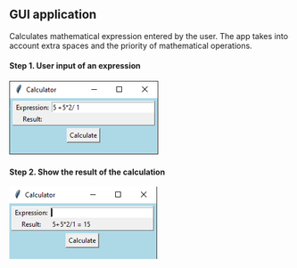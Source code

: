 ## GUI application
Calculates mathematical expression entered by the user.
The app takes into account extra spaces and the priority of mathematical operations.
#### Step 1. User input of an expression
![alt windowInput](img/windowInput.png "Step 1")
#### Step 2. Show the result of the calculation
![alt windowResult](img/windowResult.png "Step 2")